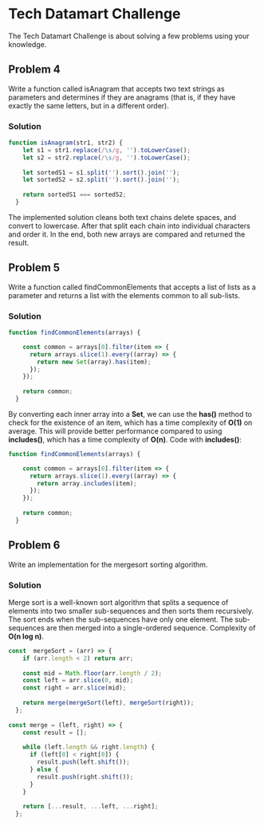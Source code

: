 # Tech Datamart Challenge

The Tech Datamart Challenge is about solving a few problems using your knowledge.

## Problem 4

Write a function called isAnagram that accepts two text strings as parameters and determines if they are anagrams (that is, if they have exactly the same letters, but in a different order).

### Solution

```javascript
function isAnagram(str1, str2) {
    let s1 = str1.replace(/\s/g, '').toLowerCase(); 
    let s2 = str2.replace(/\s/g, '').toLowerCase();
  
    let sortedS1 = s1.split('').sort().join(''); 
    let sortedS2 = s2.split('').sort().join('');
  
    return sortedS1 === sortedS2; 
  }
```

The implemented solution cleans both text chains delete spaces, and convert to lowercase. After that split each chain into individual characters and order it. In the end, both new arrays are compared and returned the result.

## Problem 5

Write a function called findCommonElements that accepts a list of lists as a parameter and returns a list with the elements common to all sub-lists.

### Solution

```javascript
function findCommonElements(arrays) {

    const common = arrays[0].filter(item => {
      return arrays.slice(1).every((array) => {
        return new Set(array).has(item);
      });
    });
  
    return common;
  }
```

By converting each inner array into a **Set**, we can use the **has()** method to check for the existence of an item, which has a time complexity of **O(1)** on average. This will provide better performance compared to using **includes()**, which has a time complexity of **O(n)**.
Code with **includes()**:

```javascript
function findCommonElements(arrays) {

    const common = arrays[0].filter(item => {
      return arrays.slice(1).every((array) => {
        return array.includes(item);
      });
    });
  
    return common;
  }
```

## Problem 6

Write an implementation for the mergesort sorting algorithm.

### Solution

Merge sort is a well-known sort algorithm that splits a sequence of elements into two smaller sub-sequences and then sorts them recursively. The sort ends when the sub-sequences have only one element. The sub-sequences are then merged into a single-ordered sequence. Complexity of **O(n log n)**.

```javascript
const  mergeSort = (arr) => {
    if (arr.length < 2) return arr;
  
    const mid = Math.floor(arr.length / 2);
    const left = arr.slice(0, mid);
    const right = arr.slice(mid);
  
    return merge(mergeSort(left), mergeSort(right));
  };
  
const merge = (left, right) => {
    const result = [];
  
    while (left.length && right.length) {
      if (left[0] < right[0]) {
        result.push(left.shift());
      } else {
        result.push(right.shift());
      }
    }
  
    return [...result, ...left, ...right];
  };
```
